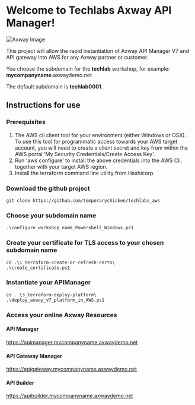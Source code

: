 # Welcome to Techlabs Axway API Manager!

![Axway Image](https://www.axway.com/sites/default/files/2019-09/axway.png)

This project will allow the rapid instantiation of Axway API Manager V7 and API gateway into AWS for any Axway partner or customer.

You choose the subdomain for the **techlab** workshop, for example:
**mycompanyname**.axwaydemo.net

The default subdomain is **techlab0001**.

## Instructions for use

### Prerequisites
1. The AWS cli client tool for your environment (either Windows or OSX).  To use this tool for programmatic access towards your AWS target account, you will need to create a client secret and key from within the AWS portal 'My Security Credentials/Create Access Key'.
2. Run 'aws configure' to install the above credentials into the AWS Cli, together with your target AWS region.
3. Install the terraform command line utility from Hashicorp.

### Download the github project

    git clone https://github.com/temporarychicken/techlabs_aws

### Choose your subdomain name

    .\configure_workshop_name_Powershell_Windows.ps1

### Create your certificate for TLS access to your chosen subdomain name

    cd .\1_terraform-create-or-refresh-certs\
    .\create_certificate.ps1

### Instantiate your APIManager

    cd ..\3_terraform-deploy-platform\
    .\deploy_axway_v7_platform_in_AWS.ps1
    
### Access your online Axway Resources

#### API Manager

https://apimanager.mycompanyname.axwaydemo.net

#### API Gateway Manager

https://apigateway.mycompanyname.axwaydemo.net

#### API Builder

https://apibuilder.mycompanyname.axwaydemo.net



